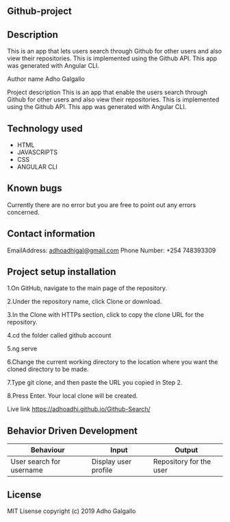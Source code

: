 ##  Github-project
## Description
This is an app that lets users search through Github for other users and also view their repositories. This is implemented using the Github API. This app was generated with Angular CLI.

Author name
Adho Galgallo

Project description
This is an app that enable the  users search through Github for other users and also view their repositories. This is implemented using the Github API. This app was generated with Angular CLI. 

## Technology used
 * HTML
 * JAVASCRIPTS
 * CSS
 * ANGULAR CLI


## Known bugs
Currently there are no error but you are free to point out any errors concerned.

## Contact information
 EmailAddress: adhoadhigal@gmail.com
 Phone Number: +254 748393309


## Project setup installation
1.On GitHub, navigate to the main page of the repository.

2.Under the repository name, click Clone or download.

3.In the Clone with HTTPs section, click to copy the clone URL for the repository.
 
4.cd the folder called github account

5.ng serve

6.Change the current working directory to the location where you want the cloned directory to be made.

7.Type git clone, and then paste the URL you copied in Step 2.

8.Press Enter. Your local clone will be created.

Live link
https://adhoadhi.github.io/Github-Search/

## Behavior Driven Development
|  Behaviour | Input  | Output  | 
|----------- |---------|--------|
|  User search for username | Display user profile  | Repository for the user  |


 ## License

 MIT Lisense
 copyright (c) 2019 Adho Galgallo